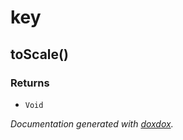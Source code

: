 # key 




## toScale() 








### Returns


- `Void`




*Documentation generated with [doxdox](https://github.com/neogeek/doxdox).*
